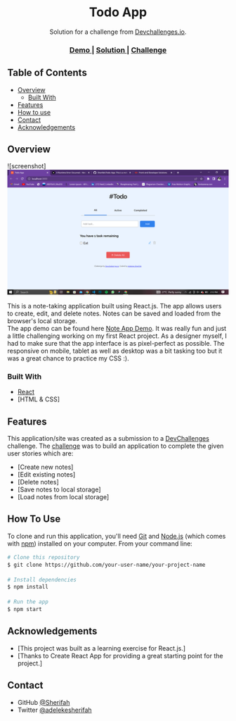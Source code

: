 <!-- Please update value in the {}  -->

<h1 align="center">Todo App</h1>

<div align="center">
   Solution for a challenge from  <a href="http://devchallenges.io" target="_blank">Devchallenges.io</a>.
</div>

<div align="center">
  <h3>
    <a href="https://todo-app-two-murex.vercel.app/">
      Demo
    </a>
    <span> | </span>
    <a href="https://devchallenges.io/solutions/lrmdYC3numAQH8fWix4C">
      Solution
    </a>
    <span> | </span>
    <a href="https://devchallenges.io/challenges/hH6PbOHBdPm6otzw2De5">
      Challenge
    </a>
  </h3>
</div>

<!-- TABLE OF CONTENTS -->

## Table of Contents

- [Overview](#overview)
  - [Built With](#built-with)
- [Features](#features)
- [How to use](#how-to-use)
- [Contact](#contact)
- [Acknowledgements](#acknowledgements)

<!-- OVERVIEW -->

## Overview

![screenshot]<img src="public/NoteApp.png"><img/>

  <div>
    This is a note-taking application built using React.js. The app allows users to create, edit, and delete notes. Notes can be saved and loaded from the browser's local storage.
  </div>

  <div>The app demo can be found here <a href="https://todo-app-two-murex.vercel.app/">Note App Demo</a>. It was really fun and just a little challenging working on my first React project. As a designer myself, I had to make sure that the app interface is as pixel-perfect as possible. The responsive on mobile, tablet as well as desktop was a bit tasking too but it was a great chance to practice my CSS :).</div>

### Built With

- [React](https://reactjs.org/)
- [HTML & CSS]

## Features

<!-- List the features of your application or follow the template. Don't share the figma file here :) -->

This application/site was created as a submission to a [DevChallenges](https://devchallenges.io/challenges) challenge. The [challenge](https://devchallenges.io/challenges/hH6PbOHBdPm6otzw2De5) was to build an application to complete the given user stories which are: 

- [Create new notes]
- [Edit existing notes]
- [Delete notes]
- [Save notes to local storage]
- [Load notes from local storage]

## How To Use

<!-- Example: -->

To clone and run this application, you'll need [Git](https://git-scm.com) and [Node.js](https://nodejs.org/en/download/) (which comes with [npm](http://npmjs.com)) installed on your computer. From your command line:

```bash
# Clone this repository
$ git clone https://github.com/your-user-name/your-project-name

# Install dependencies
$ npm install

# Run the app
$ npm start
```

## Acknowledgements

- [This project was built as a learning exercise for React.js.]
- [Thanks to Create React App for providing a great starting point for the project.]

## Contact

- GitHub [@Sherifah](https://github.com/Sherifah)
- Twitter [@adelekesherifah](https://twitter.com/adelekesherifah)
